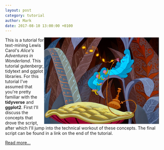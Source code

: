 ```yaml
---
layout: post
category: tutorial
author: Mark
date: 2017-08-10 13:00:00 +0100
---
```

<img src="/_pages/tutorials/mining-alices-wonderland/catterpillar.jpg" alt="alice catterpillar" width="376" height="284" align="right"/> This is a tutorial for text-mining Lewis Carol's _Alice's Adventures in Wonderland_. This tutorial gutenbergr, tidytext and ggplot libraries. For this tutorial I've assumed that you're pretty familiar with the **tidyverse** and **ggplot2**. First I'll discuss the concepts that drove the script, after which I'll jump into the technical workout of these concepts. The final script can be found in a link on the end of the tutorial.

[Read more...](/mining-alices-wonderland/)
<br><br><br><br>